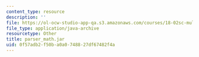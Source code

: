 ```yaml
---
content_type: resource
description: ''
file: https://ol-ocw-studio-app-qa.s3.amazonaws.com/courses/18-02sc-multivariable-calculus-fall-2010/0f57adb2f50ba0a0748827df67482f4a_parser_math.jar
file_type: application/java-archive
resourcetype: Other
title: parser_math.jar
uid: 0f57adb2-f50b-a0a0-7488-27df67482f4a
---
```

